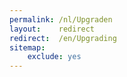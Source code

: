 ```yaml
---
permalink: /nl/Upgraden
layout:    redirect
redirect:  /en/Upgrading
sitemap:
    exclude: yes
---
```

